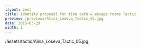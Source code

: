 ```yaml
---
layout: post
title: Identity proposal for time cafe & escape rooms Tactic
preview: /previews/Alina_Loseva_Tactic_05.jpg
date: 2015-03-29
width: 1
---
```

/assets/tactic/Alina_Loseva_Tactic_05.jpg
